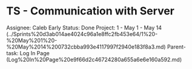 # TS - Communication with Server

Assignee: Caleb Early
Status: Done
Project: 1 - May 1 - May 14 (../Sprints%20d3ab014ae4024c96a1e8ffc2fb453e64/1%20-%20May%201%20-%20May%2014%200732cbba993e4117997f2940e183f8a3.md)
Parent-task: Log In Page (Log%20In%20Page%20e9f66d2c46724280a655a6e6e160a592.md)
